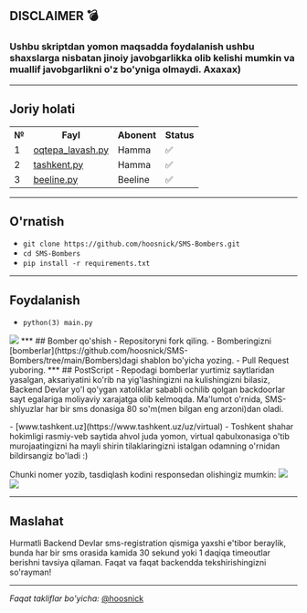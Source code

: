 ## DISCLAIMER 💣

### Ushbu skriptdan yomon maqsadda foydalanish ushbu shaxslarga nisbatan jinoiy javobgarlikka olib kelishi mumkin va muallif javobgarlikni o'z bo'yniga olmaydi. Axaxax)
***
## Joriy holati
<table>
  <tr>
    <th>№</th>
    <th>Fayl</th>
    <th>Abonent</th>
    <th>Status</th>
  </tr>
  <tr>
    <td>1</td>
    <td><a href='https://github.com/hoosnick/SMS-Bombers/blob/main/Bombers/oqtepa_lavash.py'>oqtepa_lavash.py</a></td>
    <td>Hamma</td>
    <td>✅</td>
  </tr>
  <tr>
    <td>2</td>
    <td><a href='https://github.com/hoosnick/SMS-Bombers/blob/main/Bombers/tashkent.py'>tashkent.py</a></td>
    <td>Hamma</td>
    <td>✅</td>
  </tr>
  <tr>
    <td>3</td>
    <td><a href='https://github.com/hoosnick/SMS-Bombers/blob/main/Bombers/beeline.py'>beeline.py</a></td>
    <td>Beeline</td>
    <td>✅</td>
  </tr>
</table>

***
## O'rnatish
- `git clone https://github.com/hoosnick/SMS-Bombers.git`
- `cd SMS-Bombers`
- `pip install -r requirements.txt`
***
## Foydalanish
- `python(3) main.py`
<img src='https://i.imgur.com/bLDIEH3.jpg'>
***
## Bomber qo'shish
- Repositoryni fork qiling.
- Bomberingizni [bomberlar](https://github.com/hoosnick/SMS-Bombers/tree/main/Bombers)dagi shablon bo'yicha yozing.
- Pull Request yuboring.
***
## PostScript
- Repodagi bomberlar yurtimiz saytlaridan yasalgan, aksariyatini ko'rib na yig'lashingizni na kulishingizni bilasiz, Backend Devlar yo'l qo'ygan xatoliklar sababli ochilib qolgan backdoorlar sayt egalariga moliyaviy xarajatga olib kelmoqda. Ma'lumot o'rnida, SMS-shlyuzlar har bir sms donasiga 80 so'm(men bilgan eng arzoni)dan oladi.<p>
- [www.tashkent.uz](https://www.tashkent.uz/uz/virtual) - Toshkent shahar hokimligi rasmiy-veb saytida ahvol juda yomon, virtual qabulxonasiga o'tib murojaatingizni ha mayli shirin tilaklaringizni istalgan odamning o'rnidan bildirsangiz bo'ladi :)<p>
Chunki nomer yozib, tasdiqlash kodini responsedan olishingiz mumkin:
<img src='https://i.imgur.com/Ev94T3X.jpg'>
<img src='https://i.imgur.com/wNfpAWO.jpg'>

***
## Maslahat
Hurmatli Backend Devlar sms-registration qismiga yaxshi e'tibor beraylik, bunda har bir sms orasida kamida 30 sekund yoki 1 daqiqa timeoutlar berishni tavsiya qilaman. Faqat va faqat backendda tekshirishingizni so'rayman!
***
*Faqat takliflar bo'yicha:* [@hoosnick](https://t.me/hoosnick)